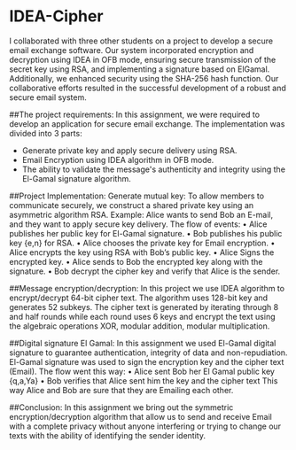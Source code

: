 # IDEA-Cipher
I collaborated with three other students on a project to develop a secure email exchange software. Our system incorporated encryption and decryption using IDEA in OFB mode, ensuring secure transmission of the secret key using RSA, and implementing a signature based on ElGamal. Additionally, we enhanced security using the SHA-256 hash function. Our collaborative efforts resulted in the successful development of a robust and secure email system.

##The project requirements:
In this assignment, we were required to develop an application for secure email exchange.
The implementation was divided into 3 parts:
*	Generate private key and apply secure delivery using RSA.
*	Email Encryption using IDEA algorithm in OFB mode.
*	The ability to validate the message's authenticity and integrity using the El-Gamal signature algorithm.

##Project Implementation:
Generate mutual key:
To allow members to communicate securely, we construct a shared private key using an asymmetric algorithm RSA.
Example: Alice wants to send Bob an E-mail, and they want to apply secure key delivery.
The flow of events:
•	Alice publishes her public key for El-Gamal signature.
•	Bob publishes his public key {e,n} for RSA.
•	Alice chooses the private key for Email encryption.
•	Alice encrypts the key using RSA with Bob’s public key.
•	Alice Signs the encrypted key.
•	Alice sends to Bob the encrypted key along with the signature.
•	Bob decrypt the cipher key and verify that Alice is the sender.

##Message encryption/decryption:
In this project we use IDEA algorithm to encrypt/decrypt 64-bit cipher text.
The algorithm uses 128-bit key and generates 52 subkeys.
The cipher text is generated by iterating through 8 and half rounds while each round uses 6 keys and encrypt the text using the algebraic operations XOR, modular addition, modular multiplication.

##Digital signature El Gamal:
In this assignment we used El-Gamal digital signature to guarantee authentication, integrity of data and non-repudiation.
El-Gamal signature was used to sign the encryption key and the cipher text (Email).
The flow went this way:
•	Alice sent Bob her El Gamal public key {q,a,Ya}
•	Bob verifies that Alice sent him the key and the cipher text
This way Alice and Bob are sure that they are Emailing each other.

##Conclusion:
In this assignment we bring out the symmetric encryption/decryption algorithm that allow us to send and receive Email with a complete privacy without anyone interfering or trying to change our texts with the ability of identifying the sender identity.
